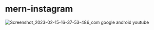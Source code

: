 # mern-instagram

![Screenshot_2023-02-15-16-37-53-486_com google android youtube](https://user-images.githubusercontent.com/57522735/219012967-dcd6df26-5f10-404e-9d51-e8b67b364d0c.jpg)
